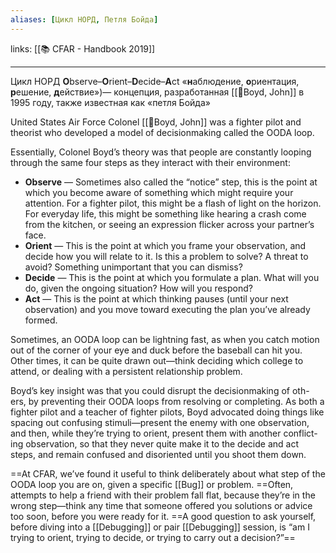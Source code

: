 ```yaml
---
aliases: [Цикл НОРД, Петля Бойда]
---
```

links: [[📚 CFAR - Handbook 2019]]

---

Цикл НОРД **O**bserve–**O**rient–**D**ecide–**A**ct «**н**аблюдение, **о**риентация, **р**ешение, **д**ействие»)— концепция, разработанная [[👤Boyd, John]] в 1995 году, также известная как «петля Бойда»

United States Air Force Colonel [[👤Boyd, John]] was a fighter pilot and theorist who developed a model of decisionmaking called the OODA loop.

Essentially, Colonel Boyd’s theory was that people are constantly looping through the same four steps as they interact with their environment:

-   **Observe** — Sometimes also called the “notice” step, this is the point at which you become aware of something which might require your attention. For a fighter pilot, this might be a flash of light on the horizon. For everyday life, this might be something like hearing a crash come from the kitchen, or seeing an expression flicker across your partner’s face.
-   **Orient** — This is the point at which you frame your observation, and decide how you will relate to it. Is this a problem to solve? A threat to avoid? Something unimportant that you can dismiss?
-   **Decide** — This is the point at which you formulate a plan. What will you do, given the ongoing situation? How will you respond?
-   **Act** — This is the point at which thinking pauses (until your next observation) and you move toward executing the plan you’ve already formed.

Sometimes, an OODA loop can be lightning fast, as when you catch motion out of the corner of your eye and duck before the baseball can hit you. Other times, it can be quite drawn out—think deciding which college to attend, or dealing with a persistent relationship problem.

Boyd’s key insight was that you could disrupt the decisionmaking of oth- ers, by preventing their OODA loops from resolving or completing. As both a fighter pilot and a teacher of fighter pilots, Boyd advocated doing things like spacing out confusing stimuli—present the enemy with one observation, and then, while they’re trying to orient, present them with another conflict- ing observation, so that they never quite make it to the decide and act steps, and remain confused and disoriented until you shoot them down.

==At CFAR, we’ve found it useful to think deliberately about what step of the OODA loop you are on, given a specific [[Bug]] or problem. ==Often, attempts to help a friend with their problem fall flat, because they’re in the wrong step—think any time that someone offered you solutions or advice too soon, before you were ready for it. ==A good question to ask yourself, before diving into a [[Debugging]] or pair [[Debugging]] session, is “am I trying to orient, trying to decide, or trying to carry out a decision?”==